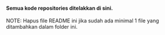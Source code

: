 #### Semua kode repositories ditelakkan di sini.

NOTE: Hapus file README ini jika sudah ada minimal 1 file yang ditambahkan dalam folder ini.